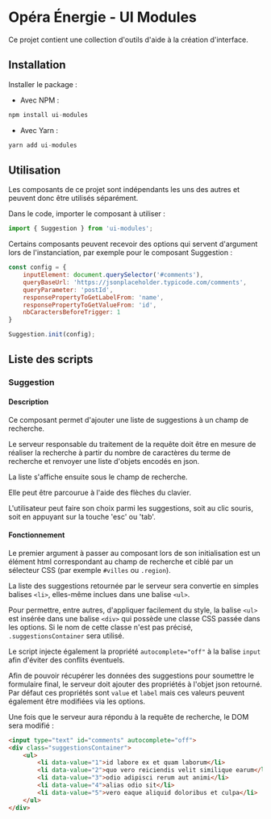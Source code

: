 # Opéra Énergie - UI Modules

Ce projet contient une collection d'outils d'aide à la création d'interface.

## Installation

Installer le package :

- Avec NPM :

```javascript
npm install ui-modules
```

- Avec Yarn :
```javascript
yarn add ui-modules
```

## Utilisation

Les composants de ce projet sont indépendants les uns des autres et peuvent donc être utilisés séparément.

Dans le code, importer le composant à utiliser :

```javascript
import { Suggestion } from 'ui-modules';
```

Certains composants peuvent recevoir des options qui servent d'argument lors de l'instanciation, par exemple pour le composant Suggestion :

```javascript
const config = {
    inputElement: document.querySelector('#comments'),
    queryBaseUrl: 'https://jsonplaceholder.typicode.com/comments',
    queryParameter: 'postId',
    responsePropertyToGetLabelFrom: 'name',
    responsePropertyToGetValueFrom: 'id',
    nbCaractersBeforeTrigger: 1
}

Suggestion.init(config);
```

## Liste des scripts

### Suggestion

#### Description

Ce composant permet d'ajouter une liste de suggestions à un champ de recherche.

Le serveur responsable du traitement de la requête doit être en mesure de réaliser la recherche à partir du nombre de caractères du terme de recherche et renvoyer une liste d'objets encodés en json.

La liste s'affiche ensuite sous le champ de recherche.

Elle peut être parcourue à l'aide des flèches du clavier.

L'utilisateur peut faire son choix parmi les suggestions, soit au clic souris, soit en appuyant sur la touche 'esc' ou 'tab'.

#### Fonctionnement

Le premier argument à passer au composant lors de son initialisation est un élément html correspondant au champ de recherche et ciblé par un sélecteur CSS (par exemple `#villes` ou `.region`).

La liste des suggestions retournée par le serveur sera convertie en simples balises `<li>`, elles-même inclues dans une balise `<ul>`.

Pour permettre, entre autres, d'appliquer facilement du style, la balise `<ul>` est insérée dans une balise `<div>` qui possède une classe CSS passée dans les options. Si le nom de cette classe n'est pas précisé, `.suggestionsContainer` sera utilisé.

Le script injecte également la propriété `autocomplete="off"` à la balise `input` afin d'éviter des conflits éventuels.

Afin de pouvoir récupérer les données des suggestions pour soumettre le formulaire final, le serveur doit ajouter des propriétés à l'objet json retourné. Par défaut ces propriétés sont `value` et `label` mais ces valeurs peuvent également être modifiées via les options.

Une fois que le serveur aura répondu à la requête de recherche, le DOM sera modifié :

```html
<input type="text" id="comments" autocomplete="off">
<div class="suggestionsContainer">
    <ul>
        <li data-value="1">id labore ex et quam laborum</li>
        <li data-value="2">quo vero reiciendis velit similique earum</li>
        <li data-value="3">odio adipisci rerum aut animi</li>
        <li data-value="4">alias odio sit</li>
        <li data-value="5">vero eaque aliquid doloribus et culpa</li>
    </ul>
</div>
```
